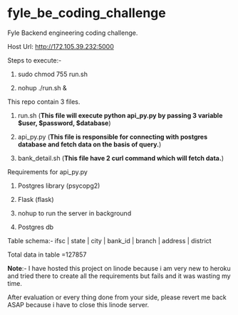# fyle_be_coding_challenge
Fyle Backend engineering coding challenge.

Host Url: http://172.105.39.232:5000

Steps to execute:-
1) sudo chmod 755 run.sh

2) nohup ./run.sh &

This repo contain 3 files.
1) run.sh (**This file will execute python api_py.py by passing 3 variable $user, $password, $database**)

2) api_py.py (**This file is responsible for connecting with postgres database and fetch data on the basis of query.**)

3) bank_detail.sh (**This file have 2 curl command which will fetch data.**)

Requirements for api_py.py

1) Postgres library (psycopg2)

2) Flask (flask)

3) nohup to run the server in background

4) Postgres db

Table schema:-
ifsc | state | city | bank_id | branch | address | district

Total data in table =127857

**Note**:- I have hosted this project on linode because i am very new to heroku and tried there to create all the requirements but fails and it was wasting my time.

After evaluation or every thing done from your side, please revert me back ASAP because i have to close this linode server.

